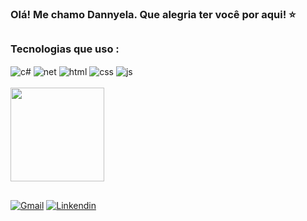 ### Olá! Me chamo Dannyela. Que alegria ter você por aqui! ⭐

##

### Tecnologias que uso : 
  <div style="display: inline_block">
  <img align="center" alt="c#" src="https://img.shields.io/badge/C%23-239120?style=for-the-badge&logo=c-sharp&logoColor=white" />
  <img align="center" alt="net" src="https://img.shields.io/badge/.NET-5C2D91?style=for-the-badge&logo=.net&logoColor=white" />
  <img align="center" alt="html" src="https://img.shields.io/badge/HTML5-E34F26?style=for-the-badge&logo=html5&logoColor=white" />
  <img align="center" alt="css" src="https://img.shields.io/badge/CSS3-1572B6?style=for-the-badge&logo=css3&logoColor=white" />
  <img align="center" alt="js" src="https://img.shields.io/badge/JavaScript-F7DF1E?style=for-the-badge&logo=javascript&logoColor=black" />
  </div>
  <br/>
  
<div align="left">
  <a href="https://github.com/danny-for">
  <img height="150em" src="https://github-readme-stats.vercel.app/api/top-langs/?username=danny-for&layout=compact&langs_count=7&theme=radical"/>
</div>
 
##
  
[![Gmail](https://img.shields.io/badge/Gmail-D14836?style=for-the-badge&logo=gmail&logoColor=white)](dannymiranda20211@gmail.com)
[![Linkendin](https://img.shields.io/badge/LinkedIn-0077B5?style=for-the-badge&logo=linkedin&logoColor=white)](https://www.linkedin.com/in/dannyela-geovanna-)

<br/>



